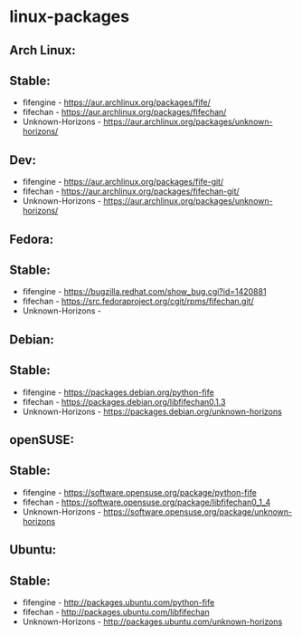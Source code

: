 # linux-packages

## Arch Linux:

Stable:
-------

 * fifengine - https://aur.archlinux.org/packages/fife/
 * fifechan - https://aur.archlinux.org/packages/fifechan/
 * Unknown-Horizons - https://aur.archlinux.org/packages/unknown-horizons/

Dev:
----

 * fifengine - https://aur.archlinux.org/packages/fife-git/
 * fifechan - https://aur.archlinux.org/packages/fifechan-git/
 * Unknown-Horizons - https://aur.archlinux.org/packages/unknown-horizons/

## Fedora:

Stable:
-------

  * fifengine - https://bugzilla.redhat.com/show_bug.cgi?id=1420881
  * fifechan - https://src.fedoraproject.org/cgit/rpms/fifechan.git/
  * Unknown-Horizons -

## Debian:

Stable:
-------

 * fifengine - https://packages.debian.org/python-fife
 * fifechan - https://packages.debian.org/libfifechan0.1.3
 * Unknown-Horizons - https://packages.debian.org/unknown-horizons

## openSUSE:

Stable:
-------

 * fifengine - https://software.opensuse.org/package/python-fife
 * fifechan - https://software.opensuse.org/package/libfifechan0_1_4
 * Unknown-Horizons - https://software.opensuse.org/package/unknown-horizons

## Ubuntu:

Stable:
-------

 * fifengine - http://packages.ubuntu.com/python-fife
 * fifechan - http://packages.ubuntu.com/libfifechan
 * Unknown-Horizons - http://packages.ubuntu.com/unknown-horizons
